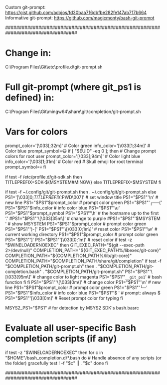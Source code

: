 Custom git-prompt:
https://gist.github.com/adojos/fd30baa716dbfbe282fe147ab717b664
Informative git-prompt:
https://github.com/magicmonty/bash-git-prompt

##################################################################################

# Change in:
C:\Program Files\Git\etc\profile.d\git-prompt.sh

# Full git-prompt (where git_ps1 is defined) in:
C:\Program Files\Git\mingw64\share\git\completion/git-prompt.sh

# Vars for colors
prompt_color='\[\033[;32m\]'	# Color green
info_color='\[\033[1;34m\]'		# Color blue
prompt_symbol=😃
if [ "$EUID" -eq 0 ]; then # Change prompt colors for root user
	prompt_color='\[\033[;94m\]'	# Color light blue
	info_color='\[\033[1;31m\]'		# Color red
	# Skull emoji for root terminal
	prompt_symbol=💀
fi

if test -f /etc/profile.d/git-sdk.sh
then
	TITLEPREFIX=SDK-${MSYSTEM#MINGW}
else
	TITLEPREFIX=$MSYSTEM
fi

if test -f ~/.config/git/git-prompt.sh
then
	. ~/.config/git/git-prompt.sh
else
	PS1='\[\033]0;$TITLEPREFIX:$PWD\007\]' # set window title
	PS1="$PS1"'\n'					# new line
	PS1="$PS1"$prompt_color			# prompt color green
	PS1="$PS1"'┌──('
	PS1="$PS1"$info_color			# info color blue
	PS1="$PS1"'\u'
	PS1="$PS1"$prompt_symbol
	PS1="$PS1"'\h'					# the hostname up to the first ‘.’
	#PS1="$PS1"'\[\033[35m\]'		# change to purple
	#PS1="$PS1"'$MSYSTEM '			# show MSYSTEM
	PS1="$PS1"$prompt_color			# prompt color green
	PS1="$PS1"')-['
	PS1="$PS1"'\[\033[0;1m\]'		# reset color
	PS1="$PS1"'\w'					# current working directory
	PS1="$PS1"$prompt_color			# prompt color green
	PS1="$PS1"']'
	PS1="$PS1"'\[\033[0;1m\]'		# reset color
	if test -z "$WINELOADERNOEXEC"
	then
		GIT_EXEC_PATH="$(git --exec-path 2>/dev/null)"
		COMPLETION_PATH="${GIT_EXEC_PATH%/libexec/git-core}"
		COMPLETION_PATH="${COMPLETION_PATH%/lib/git-core}"
		COMPLETION_PATH="$COMPLETION_PATH/share/git/completion"
		if test -f "$COMPLETION_PATH/git-prompt.sh"
		then
			. "$COMPLETION_PATH/git-completion.bash"
			. "$COMPLETION_PATH/git-prompt.sh"
			PS1="$PS1"'\[\033[95m\]'  # change color to light magenta
			PS1="$PS1"'`__git_ps1`'   # bash function
		fi
	fi
	PS1="$PS1"'\[\033[0m\]'		# change color
	PS1="$PS1"'\n'				# new line
	PS1="$PS1"$prompt_color	   	# prompt color green
	PS1="$PS1"'└─'
	PS1="$PS1"$info_color	   	# info color blue
	PS1="$PS1"'$ '				# prompt: always $
	PS1="$PS1"'\[\033[0m\]'		# Reset prompt color for typing
fi

MSYS2_PS1="$PS1"               # for detection by MSYS2 SDK's bash.basrc

# Evaluate all user-specific Bash completion scripts (if any)
if test -z "$WINELOADERNOEXEC"
then
	for c in "$HOME"/bash_completion.d/*.bash
	do
		# Handle absence of any scripts (or the folder) gracefully
		test ! -f "$c" ||
		. "$c"
	done
fi



##################################################################################